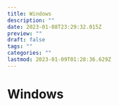 ```yaml
---
title: Windows
description: ""
date: 2023-01-08T23:29:32.015Z
preview: ""
draft: false
tags: ""
categories: ""
lastmod: 2023-01-09T01:28:36.629Z
---
```

# Windows